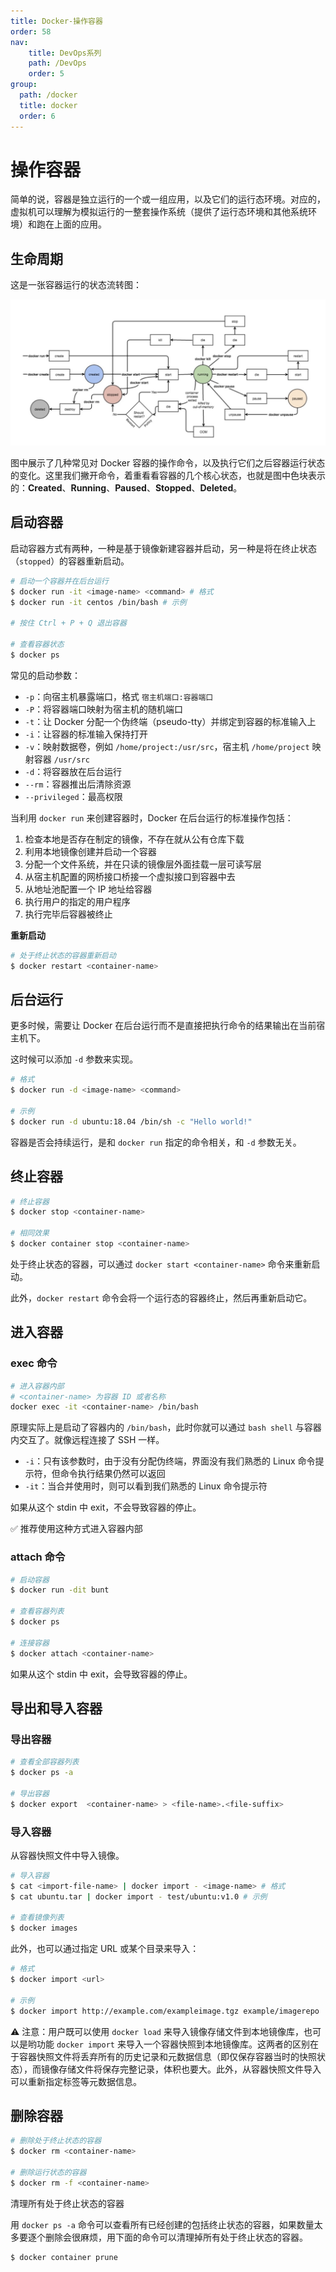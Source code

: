 ```yaml
---
title: Docker-操作容器
order: 58
nav:
    title: DevOps系列
    path: /DevOps
    order: 5
group:
  path: /docker
  title: docker
  order: 6
---
```


# 操作容器

简单的说，容器是独立运行的一个或一组应用，以及它们的运行态环境。对应的，虚拟机可以理解为模拟运行的一整套操作系统（提供了运行态环境和其他系统环境）和跑在上面的应用。

## 生命周期

这是一张容器运行的状态流转图：

![image-20240824000019287](../Linux/assets/image-20240824000019287.png)


图中展示了几种常见对 Docker 容器的操作命令，以及执行它们之后容器运行状态的变化。这里我们撇开命令，着重看看容器的几个核心状态，也就是图中色块表示的：**Created**、**Running**、**Paused**、**Stopped**、**Deleted**。

## 启动容器

启动容器方式有两种，一种是基于镜像新建容器并启动，另一种是将在终止状态（`stopped`）的容器重新启动。

```bash
# 启动一个容器并在后台运行
$ docker run -it <image-name> <command> # 格式
$ docker run -it centos /bin/bash # 示例

# 按住 Ctrl + P + Q 退出容器

# 查看容器状态
$ docker ps
```

常见的启动参数：

- `-p`：向宿主机暴露端口，格式 `宿主机端口:容器端口`
- `-P`：将容器端口映射为宿主机的随机端口
- `-t`：让 Docker 分配一个伪终端（pseudo-tty）并绑定到容器的标准输入上
- `-i`：让容器的标准输入保持打开
- `-v`：映射数据卷，例如 `/home/project:/usr/src`，宿主机 `/home/project` 映射容器 `/usr/src`
- `-d`：将容器放在后台运行
- `--rm`：容器推出后清除资源
- `--privileged`：最高权限


当利用 `docker run` 来创建容器时，Docker 在后台运行的标准操作包括：

1. 检查本地是否存在制定的镜像，不存在就从公有仓库下载
2. 利用本地镜像创建并启动一个容器
3. 分配一个文件系统，并在只读的镜像层外面挂载一层可读写层
4. 从宿主机配置的网桥接口桥接一个虚拟接口到容器中去
5. 从地址池配置一个 IP 地址给容器
6. 执行用户的指定的用户程序
7. 执行完毕后容器被终止

**重新启动**

```bash
# 处于终止状态的容器重新启动
$ docker restart <container-name>
```

## 后台运行

更多时候，需要让 Docker 在后台运行而不是直接把执行命令的结果输出在当前宿主机下。

这时候可以添加 `-d` 参数来实现。

```bash
# 格式
$ docker run -d <image-name> <command>

# 示例
$ docker run -d ubuntu:18.04 /bin/sh -c "Hello world!"
```

容器是否会持续运行，是和 `docker run` 指定的命令相关，和 `-d` 参数无关。

## 终止容器

```bash
# 终止容器
$ docker stop <container-name>

# 相同效果
$ docker container stop <container-name>
```

处于终止状态的容器，可以通过 `docker start <container-name>` 命令来重新启动。

此外，`docker restart` 命令会将一个运行态的容器终止，然后再重新启动它。

## 进入容器

### exec 命令

```bash
# 进入容器内部
# <container-name> 为容器 ID 或者名称
docker exec -it <container-name> /bin/bash
```

原理实际上是启动了容器内的 `/bin/bash`，此时你就可以通过 `bash shell` 与容器内交互了。就像远程连接了 SSH 一样。

- `-i`：只有该参数时，由于没有分配伪终端，界面没有我们熟悉的 Linux 命令提示符，但命令执行结果仍然可以返回
- `-it`：当合并使用时，则可以看到我们熟悉的 Linux 命令提示符

如果从这个 stdin 中 exit，不会导致容器的停止。

✅ 推荐使用这种方式进入容器内部

### attach 命令

```bash
# 启动容器
$ docker run -dit bunt

# 查看容器列表
$ docker ps

# 连接容器
$ docker attach <container-name>
```

如果从这个 stdin 中 exit，会导致容器的停止。

## 导出和导入容器

### 导出容器

```bash
# 查看全部容器列表
$ docker ps -a

# 导出容器
$ docker export  <container-name> > <file-name>.<file-suffix>
```

### 导入容器

从容器快照文件中导入镜像。

```bash
# 导入容器
$ cat <import-file-name> | docker import - <image-name> # 格式
$ cat ubuntu.tar | docker import - test/ubuntu:v1.0 # 示例

# 查看镜像列表
$ docker images
```

此外，也可以通过指定 URL 或某个目录来导入：

```bash
# 格式
$ docker import <url>

# 示例
$ docker import http://example.com/exampleimage.tgz example/imagerepo
```

⚠️ 注意：用户既可以使用 `docker load` 来导入镜像存储文件到本地镜像库，也可以是哟功能 `docker import` 来导入一个容器快照到本地镜像库。这两者的区别在于容器快照文件将丢弃所有的历史记录和元数据信息（即仅保存容器当时的快照状态），而镜像存储文件将保存完整记录，体积也要大。此外，从容器快照文件导入可以重新指定标签等元数据信息。

## 删除容器

```bash
# 删除处于终止状态的容器
$ docker rm <container-name>

# 删除运行状态的容器
$ docker rm -f <container-name>
```

清理所有处于终止状态的容器

用 `docker ps -a` 命令可以查看所有已经创建的包括终止状态的容器，如果数量太多要逐个删除会很麻烦，用下面的命令可以清理掉所有处于终止状态的容器。

```bash
$ docker container prune
```
